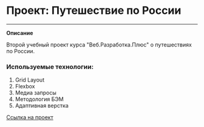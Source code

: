 # Проект: Путешествие по России
____________________________________________________________________________
**Описание**

Второй учебный проект курса "Веб.Разработка.Плюс" о путешествиях по России.

### Используемые технологии:
1. Grid Layout
2. Flexbox
3. Медиа запросы
4. Методология БЭМ
5. Адаптивная верстка

[Ссылка на проект](https://falor89.github.io/russian-travel/)